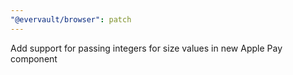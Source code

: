 ```yaml
---
"@evervault/browser": patch
---
```


Add support for passing integers for size values in new Apple Pay component

